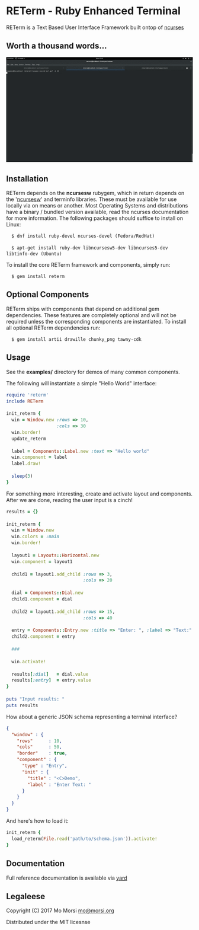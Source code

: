 # RETerm - Ruby Enhanced Terminal

RETerm is a Text Based User Interface Framework built ontop of [ncurses](https://en.wikipedia.org/wiki/Ncurses)

## Worth a thousand words...

![Screenshot1](examples/sc1.gif)

## Installation

RETerm depends on the **ncursesw** rubygem, which in return depends on the '[ncursesw](https://www.gnu.org/software/ncurses/)' and terminfo libraries. These must be available for use locally via on means or another. Most Operating Systems and distributions have a binary / bundled version available, read the ncurses documentation for more information. The following packages should suffice to install on Linux:

```
  $ dnf install ruby-devel ncurses-devel (Fedora/RedHat)

  $ apt-get install ruby-dev libncursesw5-dev libncurses5-dev libtinfo-dev (Ubuntu)
```

To install the core RETerm framework and components, simply run:

```
  $ gem install reterm
```

## Optional Components

RETerm ships with components that depend on additional gem dependencies. These features are completely optional and will not be required unless the corresponding components are
instantiated. To install all optional RETerm dependencies run:

```
  $ gem install artii drawille chunky_png tawny-cdk
```

## Usage

See the **examples/** directory for demos of many common components.

The following will instantiate a simple "Hello World" interface:

```ruby
require 'reterm'
include RETerm

init_reterm {
  win = Window.new :rows => 10,
                   :cols => 30
  win.border!
  update_reterm

  label = Components::Label.new :text => "Hello world"
  win.component = label
  label.draw!

  sleep(3)
}
```

For something more interesting, create and activate layout and components. After
we are done, reading the user input is a cinch!

```ruby
results = {}

init_reterm {
  win = Window.new
  win.colors = :main
  win.border!

  layout1 = Layouts::Horizontal.new
  win.component = layout1

  child1 = layout1.add_child :rows => 3,
                             :cols => 20

  dial = Components::Dial.new
  child1.component = dial

  child2 = layout1.add_child :rows => 15,
                             :cols => 40

  entry = Components::Entry.new :title => "Enter: ", :label => "Text:"
  child2.component = entry

  ###

  win.activate!

  results[:dial]   = dial.value
  results[:entry]  = entry.value
}

puts "Input results: "
puts results
```

How about a generic JSON schema representing a terminal interface?

```json
{
  "window" : {
    "rows"      : 10,
    "cols"      : 50,
    "border"    : true,
    "component" : {
      "type" : "Entry",
      "init" : {
        "title" : "<C>Demo",
        "label" : "Enter Text: "
      }
    }
  }
}
```

And here's how to load it:

```ruby
init_reterm {
  load_reterm(File.read('path/to/schema.json')).activate!
}
```

## Documentation

Full reference documentation is available via [yard](http://www.rubydoc.info/gems/reterm)

## Legaleese

Copyright (C) 2017 Mo Morsi <mo@morsi.org>

Distributed under the MIT licesnse
